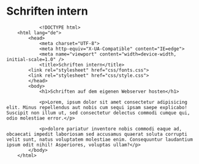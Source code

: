# Schriften intern


				<!DOCTYPE html> 
		<html lang="de">
			<head>
				<meta charset="UTF-8">
				<meta http-equiv="X-UA-Compatible" content="IE=edge">
				<meta name="viewport" content="width=device-width, initial-scale=1.0" />
				<title>Schriften intern</title>
			<link rel="stylesheet" href="css/fonts.css">
			<link rel="stylesheet" href="css/style.css">
			</head>
			<body>
				<h1>Schriften auf dem eigenen Webserver hosten</h1>

				<p>Lorem, ipsum dolor sit amet consectetur adipisicing elit. Minus repellendus aut nobis cum sequi ipsam saepe explicabo! Suscipit non illum ut, sed consectetur delectus commodi cumque qui, odio molestiae error.</p>
				
				<p>dolore pariatur inventore nobis commodi eaque ad, obcaecati impedit laboriosam sed accusamus quaerat soluta corrupti velit sunt, natus voluptatem molestiae enim. Consequuntur laudantium ipsum odit nihil! Asperiores, voluptas ullam?</p>
			</body>
		</html>
